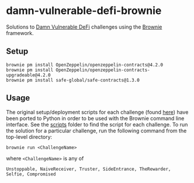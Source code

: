 # damn-vulnerable-defi-brownie
Solutions to [Damn Vulnerable DeFi](https://www.damnvulnerabledefi.xyz) challenges using the [Brownie](https://eth-brownie.readthedocs.io/en/stable/) framework.

## Setup
```
brownie pm install OpenZeppelin/openzeppelin-contracts@4.2.0
brownie pm install OpenZeppelin/openzeppelin-contracts-upgradeable@4.2.0
brownie pm install safe-global/safe-contracts@1.3.0
```

## Usage
The original setup/deployment scripts for each challenge (found [here](https://github.com/tinchoabbate/damn-vulnerable-defi/tree/master/test)) have been ported to Python in order to be used with the Brownie command line interface. See the [scripts](scripts) folder to find the script for each challenge. To run the solution for a particular challenge, run the following command from the top-level directory:
```
brownie run <ChallengeName>
```
where `<ChallengeName>` is any of
```
Unstoppable, NaiveReceiver, Truster, SideEntrance, TheRewarder, Selfie, Compromised
```


